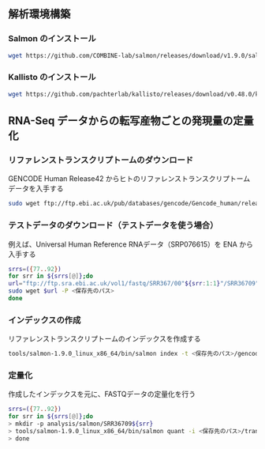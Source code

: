## 解析環境構築
### Salmon のインストール
```bash
wget https://github.com/COMBINE-lab/salmon/releases/download/v1.9.0/salmon-1.9.0_linux_x86_64.tar.gz -P tools && tar -zxvf tools/salmon-1.9.0_linux_x86_64.tar.gz -C tools
```

### Kallisto のインストール
```bash
wget https://github.com/pachterlab/kallisto/releases/download/v0.48.0/kallisto_linux-v0.48.0.tar.gz -P tools && tar -zxvf tools/kallisto_linux-v0.48.0.tar.gz -C tools
```

## RNA-Seq データからの転写産物ごとの発現量の定量化
### リファレンストランスクリプトームのダウンロード
  GENCODE Human Release42 からヒトのリファレンストランスクリプトームデータを入手する
  ```bash
  sudo wget ftp://ftp.ebi.ac.uk/pub/databases/gencode/Gencode_human/release_42/gencode.v42.transcripts.fa.gz -P <保存先のパス>
  ```

### テストデータのダウンロード（テストデータを使う場合）
  例えば、Universal Human Reference RNAデータ（SRP076615）を ENA から入手する
  ```bash
  srrs=({77..92})
  for srr in ${srrs[@]};do
  url="ftp://ftp.sra.ebi.ac.uk/vol1/fastq/SRR367/00"${srr:1:1}"/SRR36709"${srr}"/SRR36709"${srr}".fastq.gz"
  sudo wget $url -P <保存先のパス>
  done
  ```
### インデックスの作成
  リファレンストランスクリプトームのインデックスを作成する
  ```bash
  tools/salmon-1.9.0_linux_x86_64/bin/salmon index -t <保存先のパス>/gencode.v42.transcripts.fa.gz -i <保存先のパス>/transcripts_index_salmon -k 31
  ```

### 定量化
  作成したインデックスを元に、FASTQデータの定量化を行う
  ```bash
  srrs=({77..92})
  for srr in ${srrs[@]};do
  > mkdir -p analysis/salmon/SRR36709${srr}
  > tools/salmon-1.9.0_linux_x86_64/bin/salmon quant -i <保存先のパス>/transcripts_index_salmon -p 4 -l A -r <保存先のパス>/SRR36709${srr}.fastq.gz -o analysis/salmon/SRR36709${srr}
  > done
  ```

